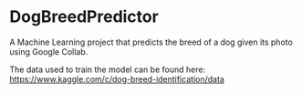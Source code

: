 # DogBreedPredictor
A Machine Learning project that predicts the breed of a dog given its photo using Google Collab.

The data used to train the model can be found here: https://www.kaggle.com/c/dog-breed-identification/data

